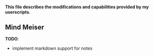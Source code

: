 #### This file describes the modifications and capabilities provided by my userscripts.
## Mind Meiser

**TODO**:

- implement markdown support for notes